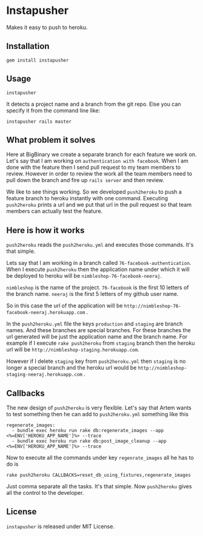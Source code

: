 # Instapusher

Makes it easy to push to heroku.

## Installation

    gem install instapusher

## Usage

    instapusher

It detects a project name and a branch from the git repo. Else you can specify it from the command line like:

    instapusher rails master


## What problem it solves

Here at BigBinary we create a separate branch for each feature we work
on. Let's say that I am working on `authentication with facebook`.
When I am done with the feature then I send pull request to my team
members to review. However in order to review the work all the team
members need to pull down the branch and fire up `rails server` and then
review.

We like to see things working. So we developed `push2heroku` to push a
feature branch to heroku instantly with one command. Executing
`push2heroku` prints a url and we put that url in the pull request so
that team members can actually test the feature.

## Here is how it works

`push2heroku` reads the `push2heroku.yml` and executes those commands.
It's that simple.

Lets say that I am working in a branch called
`76-facebook-authentication`. When I execute `push2heroku` then the
application name under which it will be deployed to heroku will be
`nimbleshop-76-facebook-neeraj`.

`nimbleshop` is the name of the project.
`76-facebook` is the first 10 letters of the branch name.
`neeraj` is the first 5 letters of my github user name.

So in this case the url of the application will be
`http://nimbleshop-76-facebook-neeraj.herokuapp.com` .

In the `push2heroku.yml` file the keys `production` and `staging`
are branch names. And these branches are special branches. For these
branches the url generated will be just the application name and the
branch name. For example if I execute `rake push2heroku` from `staging`
branch then the heroku url will be
`http://nimbleshop-staging.herokuapp.com`.

However if I delete `staging` key from `push2heroku.yml` then `staging`
is no longer a special branch and the heroku url would be
`http://nimbleshop-staging-neeraj.herokuapp.com` .

## Callbacks

The new design of `push2heroku` is very flexible. Let's say that Artem
wants to test something then he can add to `push2heroku.yml` something
like this

```
regenerate_images:
  - bundle exec heroku run rake db:regenerate_images --app <%=ENV['HEROKU_APP_NAME']%> --trace
  - bundle exec heroku run rake db:post_image_cleanup --app <%=ENV['HEROKU_APP_NAME']%> --trace
```

Now to execute all the commands under key `regenrate_images` all he has to do is

```
rake push2heroku CALLBACKS=reset_db_using_fixtures,regenerate_images
```

Just comma separate all the tasks. It's that simple. Now `push2heroku` gives all the control to the developer.

## License

`instapusher` is released under MIT License.

